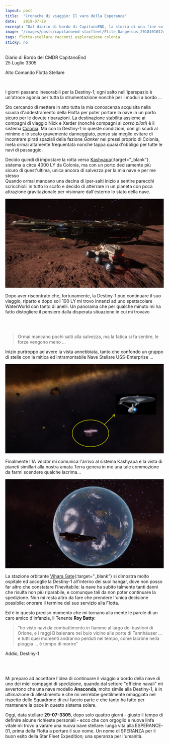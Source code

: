 ```yaml
---
layout: post
title:  "Cronache di viaggio: Il varo della Esperance"
date:   2019-07-29
excerpt: "Dal diario di bordo di CapitanoEND, la storia di una fine sofferta e di un nuovo inizio - Cronache della Starfleet Expedition: Il varo della Esperance"
image: "/images/posts/capitanoend-starfleet/Elite_Dangerous_20181010124802.jpg"
tags: flotta-stellare racconti esplorazione colonia
sticky: no
---
```

<div class="box alt">
<p>Diario di Bordo del CMDR CapitanoEnd<br>
25 Luglio 3305</p>

<p>Alto Comando Flotta Stellare</p>
</div>
<span class="image fit"><img src="/images/Elite-Division-png.png" alt=""></span>

I giorni passano inesorabili per la Destiny-1; ogni salto nell'iperspazio è un'atroce agonia per tutta la strumentazione nonchè per i moduli a bordo ...

Sto cercando di mettere in atto tutta la mia conoscenza acquisita nella scuola d'addestramento della Flotta per poter portare la nave in un porto sicuro per le dovute riparazioni. La destinazione stabilita assieme ai compagni di viaggio Nick e Xarder (nonchè compagni al _corso piloti_) è il sistema [Colonia](/search/tag/colonia/). Ma con la Destiny-1 in queste condizioni, con gli scudi al minimo e lo scafo gravemente danneggiato, penso sia meglio evitare di incontrare pirati spaziali
della fazione _Ganker_ nei pressi proprio di Colonia, meta ormai altamente frequentata nonchè tappa quasi d'obbligo per tutte le navi di passaggio.

Decido quindi di impostare la rotta verso [Kashyapa](https://elite-dangerous.fandom.com/wiki/Kashyapa){:target="_blank"}, sistema a circa 4000 LY da Colonia, ma con un porto decisamente più sicuro di quest'ultima, unica ancora di salvezza per la mia nave e per me stesso<br>
Quando ormai mancano una decina di iper-salti inizio a sentire parecchi scricchiolii in tutto lo scafo e decido di atterrare in un pianeta con poca attrazione gravitazionale per visionare dall'esterno lo stato della nave.

<span class="image fit"><img src="/images/posts/capitanoend-starfleet/Elite_Dangerous_20190723015056.jpg" alt=""></span>

Dopo aver riscontrato che, fortunamente, la Destiny-1 può continuare il suo viaggio, riparto e dopo soli 100 LY mi trovo innanzi ad uno spettacolare WaterWorld con tanto di anelli. Un panorama che per qualche minuto mi ha fatto distogliere il pensiero dalla disperata situazione in cui mi trovavo

<div class="box alt">
    <div class="row 50% uniform">
        <div class="6u"><span class="image fit"><img src="{{ "/images/posts/capitanoend-starfleet/Elite_Dangerous_20190724190001.jpg" | prepend:site.baseurl }}" alt="" /></span></div>
        <div class="6u$"><span class="image fit"><img src="{{ "/images/posts/capitanoend-starfleet/Elite_Dangerous_20190724185740.jpg" | prepend:site.baseurl }}" alt="" /></span></div>
    </div>
</div>

>Ormai mancano pochi salti alla salvezza, ma la fatica si fa sentire, le forze vengono meno ... 

Inizio purtroppo ad avere la vista annebbiata, tanto che confondo un gruppo di stelle con la mitica ed intramontabile Nave Stellare USS-Enterprise ...

<span class="image fit"><img src="/images/posts/capitanoend-starfleet/Elite_Dangerous_20190611133933.png" alt=""></span>

Finalmente l'IA _Vector_ mi comunica l'arrivo al sistema Kashyapa e la vista di pianeti simillari alla nostra amata Terra genera in me una tale commozione da farmi scendere qualche lacrima...

<span class="image fit"><img src="/images/posts/capitanoend-starfleet/Elite_Dangerous_20190727002251.jpg" alt=""></span>

La stazione orbitante [Vihara Gate](https://www.edsm.net/en/system/stations/id/16411966/name/Kashyapa/details/idS/52053/nameS/Vihara+Gate){:target="_blank"} si dimostra molto ospitale ed accoglie la Destiny-1 all'interno dei suoi hangar, dove non posso far altro che constatare l'inevitabile: la nave ha subito talmente tanti danni che risulta non più riparabile, e comunque tali da non poter continuare la spedizione. Non mi resta altro da fare che prendere l'unica decisione possibile: onorare il termine del suo servizio alla Flotta. 

Ed è in questo preciso momento che mi tornano alla mente le parole di un caro amico d'infanzia, il Tenente **Roy Batty**: 

>"ho visto navi da combattimento in fiamme al largo dei bastioni di Orione, e i raggi B balenare nel buio vicino alle porte di Tannhäuser ... e tutti quei momenti andranno perduti nel tempo, come lacrime nella pioggia ... è tempo di morire" 

Addio, Destiny-1

<div class="box alt">
    <div class="row 50% uniform">
        <div class="6u"><span class="image fit"><img src="{{ "/images/posts/capitanoend-starfleet/Elite_Dangerous_20190727003335.jpg" | prepend:site.baseurl }}" alt="" /></span></div>
        <div class="6u$"><span class="image fit"><img src="{{ "/images/posts/capitanoend-starfleet/Elite_Dangerous_20190727003352.jpg" | prepend:site.baseurl }}" alt="" /></span></div>
    </div>
</div>

Mi preparo ad accettare l'idea di continuare il viaggio a bordo della nave di uno dei miei compagni di spedizione, quando dal settore "officine navali" mi avvertono che una nave modello **Anaconda**, molto simile alla Destiny-1, è in ultimazione di allestimento e che mi verrebbe gentilmente omaggiata nel rispetto dello Squadrone di cui faccio parte e che tanto ha fatto per mantenere la pace in questo sistema solare.

Oggi, data stellare **29-07-3305**, dopo solo quattro giorni - giusto il tempo di definire alcune richieste personali - ecco che con orgoglio e nuova linfa vitale mi trovo a varare una nuova nave stellare: lunga vita alla ESPERANCE-01, prima della Flotta a portare il suo nome. Un nome di SPERANZA per il buon esito della Star Fleet Expedition; una speranza per l'umanità.

<div class="box alt">
    <div class="row 50% uniform">
        <div class="6u"><span class="image fit"><img src="{{ "/images/posts/capitanoend-starfleet/Elite_Dangerous_20190727190121.jpg" | prepend:site.baseurl }}" alt="" /></span></div>
        <div class="6u$"><span class="image fit"><img src="{{ "/images/posts/capitanoend-starfleet/Elite_Dangerous_20190727193333.jpg" | prepend:site.baseurl }}" alt="" /></span></div>
    </div>
</div>

<div class="box alt">
    <div class="row 50% uniform">
        <div class="6u"><span class="image fit"><img src="{{ "/images/posts/capitanoend-starfleet/Elite_Dangerous_20190727193404.jpg" | prepend:site.baseurl }}" alt="" /></span></div>
        <div class="6u$"><span class="image fit"><img src="{{ "/images/posts/capitanoend-starfleet/Elite_Dangerous_20190727193839.jpg" | prepend:site.baseurl }}" alt="" /></span></div>
    </div>
</div>

<span class="image fit"><img src="/images/Elite-Division-png.png" alt=""></span>

